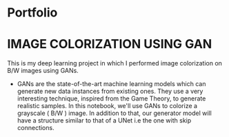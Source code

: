 # Portfolio

# IMAGE COLORIZATION USING GAN
This is my deep learning project in which I performed image colorization on B/W images using GANs.

- GANs are the state-of-the-art machine learning models which can generate new data instances from existing ones. They use a very interesting technique, inspired from the Game Theory, to generate realistic samples.   In this notebook, we'll use GANs to colorize a grayscale ( B/W ) image. In addition to that, our generator model will have a structure similar to that of a UNet i.e the one with skip connections.
